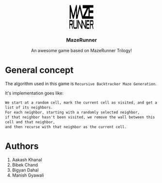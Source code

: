 <!-- PROJECT LOGO -->
<br />
<p align="center">
  <a href="https://github.com/aakash018/maze-runner">
    <img src="assets/images/logo.svg" alt="Logo" width="80" height="80">
  </a>

  <h3 align="center">MazeRunner</h3>

  <p align="center">
    An awesome game based on MazeRunner Trilogy!
  </p>
</p>

# General concept

The algorithm used in this game is `Recursive Backtracker Maze Generation`.

It's implementation goes like:

	We start at a random cell, mark the current cell as visited, and get a list of its neighbors.
    For each neighbor, starting with a randomly selected neighbor,
    if that neighbor hasn't been visited, we remove the wall between this cell and that neighbor, 
    and then recurse with that neighbor as the current cell.

# Authors

1) Aakash Khanal
2) Bibek Chand
3) Bigyan Dahal
4) Manish Gyawali
